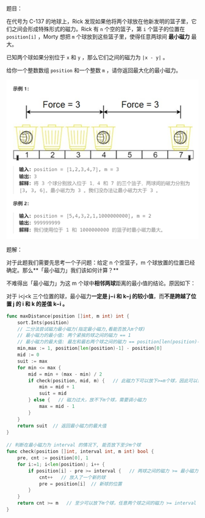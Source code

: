 题目：

在代号为 C-137 的地球上，Rick 发现如果他将两个球放在他新发明的篮子里，它们之间会形成特殊形式的磁力。Rick 有 `n` 个空的篮子，第 `i` 个篮子的位置在 `position[i]` ，Morty 想把 `m` 个球放到这些篮子里，使得任意两球间 **最小磁力** 最大。

已知两个球如果分别位于 `x` 和 `y` ，那么它们之间的磁力为 `|x - y|` 。

给你一个整数数组 `position` 和一个整数 `m` ，请你返回最大化的最小磁力。

<img src="1552.两球之间的磁力.assets/image-20231010192442879.png" alt="image-20231010192442879" style="zoom: 50%;" />

题解：

对于此题我们需要先思考一个子问题：给定 n 个空篮子，m 个球放置的位置已经确定。那么**「最小磁力」我们该如何计算？**

不难得出「最小磁力」为这 m 个球中**相邻两球**距离的最小值的结论。原因如下：

对于 i<j<k 三个位置的球，最小磁力**一定是 j−i  和 k−j 的较小值**，而**不是跨越了位置 j 的 i 和 k 的差值 k−i 。**

```go
func maxDistance(position []int, m int) int {
    sort.Ints(position)
    // 二分法尝试磁力最小磁力(指定最小磁力,看能否放入m个球)
    // 最小磁力的最小值: 两个紧挨的球之间的磁力 == 1
    // 最小磁力的最大值: 最左和最右两个球之间的磁力 == position[len(position)-1] - position[0]
    min,max := 1, position[len(position)-1] - position[0]   
    mid := 0
    suit := max
    for min <= max {
        mid = min + (max - min) / 2
        if check(position, mid, m) {   // 此磁力下可以放下>=m个球，因此可以调大磁力再尝试
            min = mid + 1
            suit = mid
        } else {   // 磁力过大，放不下m个球，需要调小磁力
            max = mid - 1
        }
    }
    return suit  // 返回最小磁力的最大值
}

// 判断在最小磁力为 interval 的情况下, 能否放下至少m个球
func check(position []int, interval int, m int) bool {
    pre, cnt := position[0], 1
    for i:=1; i<len(position); i++ {
        if position[i] - pre >= interval {   // 两球之间的磁力 >= 最小磁力 interval
            cnt++   // 放入了一个新的球
            pre = position[i]  // 新球的位置
        }
    }
    return cnt >= m   // 至少可以放下m个球，任意两个球之间的磁力 >= interval
}
```

